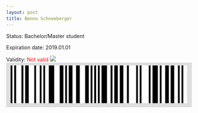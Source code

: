 ```yaml
---
layout: post
title: Benno Schneeberger
---
```


Status: Bachelor/Master student

Expiration date: 2019.01.01

Validity: <font color="red"> Not valid</font> 
![](/members/img/Benno_Schneeberger.png)
![](/members/img/bar.png)

